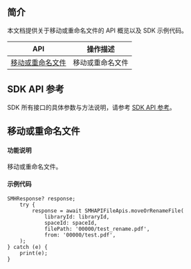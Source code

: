 ## 简介

本文档提供关于移动或重命名文件的 API 概览以及 SDK 示例代码。

| API                                                          | 操作描述                         |
| ------------------------------------------------------------ | -------------------------------- |
| [移动或重命名文件](https://cloud.tencent.com/document/product/1339/71141) | 移动或重命名文件         |

## SDK API 参考

SDK 所有接口的具体参数与方法说明，请参考 [SDK API 参考](https://smh-sdk-doc-1253960454.cos.ap-guangzhou.myqcloud.com/flutter_api_doc/api/index.html)。

## 移动或重命名文件

#### 功能说明

移动或重命名文件。

#### 示例代码

```
SMHResponse? response;
    try {
        response = await SMHAPIFileApis.moveOrRenameFile(
            libraryId: libraryId,
            spaceId: spaceId,
            filePath: '00000/test_rename.pdf',
            from: '00000/test.pdf',
    );
} catch (e) {
    print(e);
}
```
